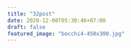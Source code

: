 ```yaml
---
title: "32post"
date: 2020-12-08T05:30:46+07:00
draft: false
featured_image: "bocchi4-450x300.jpg"
---
```


